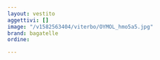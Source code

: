 ```yaml
---
layout: vestito
aggettivi: []
image: "/v1582563404/viterbo/OYMOL_hmo5a5.jpg"
brand: bagatelle
ordine: 

---
```

